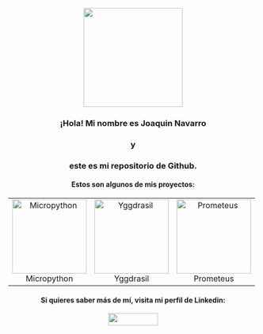 <p align="center">
  <img src="https://github.com/jnavarromarti/images/blob/main/img1.jpeg" width="200" align="center">
</p> 
<h3 align="center">¡Hola! Mi nombre es Joaquin Navarro</h3>
<h3 align="center">y</h3>
<h3 align="center">este es mi repositorio de Github.</h3>

<h4 align="center">Estos son algunos de mis proyectos:</h4>

<table align="center">
  <tr>
    <td align="center">
      <a href="https://github.com/jnavarromarti/Micropython">
        <img src="https://github.com/jnavarromarti/images/blob/main/img2.png" width="150" alt="Micropython">
      </a>
      <br>Micropython
    </td>
    <td align="center">
      <a href="https://github.com/jnavarromarti/Micropython">
        <img src="https://github.com/jnavarromarti/images/blob/main/img3.png" width="150" alt="Yggdrasil">
      </a>
      <br>Yggdrasil
    </td>
    <td align="center">
      <a href="https://github.com/jnavarromarti/Micropython">
        <img src="https://github.com/jnavarromarti/images/blob/main/img4.png" width="150" alt="Prometeus">
      </a>
      <br>Prometeus
    </td>
  </tr>
</table>

<h4 align="center">Si quieres saber más de mí, visita mi perfil de Linkedin:</h4>

<p align="center">
  <a href="https://www.linkedin.com/in/ximo-navarro-mart%C3%AD-823995214/">
    <img src="https://upload.wikimedia.org/wikipedia/commons/thumb/a/aa/LinkedIn_2021.svg/1920px-LinkedIn_2021.svg.png" height="25px" width="100px">
  </a>
</p>
